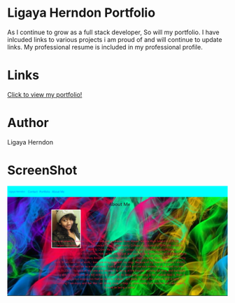 # Ligaya Herndon Portfolio
As I continue to grow as a full stack developer, So will my portfolio. I have inlcuded links to various projects i am proud of and will continue to update links. My professional resume is included in my professional profile. 

# Links 
 <a href= "https://ligaya96.github.io/my-portfolio/"  target="_blank"> Click to view my portfolio! </a>

# Author
Ligaya Herndon 
# ScreenShot
<img src = "./images/aboutme.png" alt="aboutmescreenshot">
